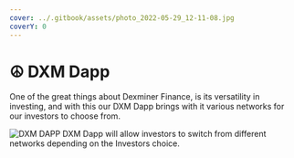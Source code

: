 ```yaml
---
cover: ../.gitbook/assets/photo_2022-05-29_12-11-08.jpg
coverY: 0
---
```


# ☮ DXM Dapp

One of the great things about Dexminer Finance, is its versatility in investing, and with this our DXM Dapp brings with it various networks for our investors to choose from.

![DXM DAPP
DXM Dapp will allow investors to switch from different networks depending on the Investors choice.](../.gitbook/assets/dapp.png)

